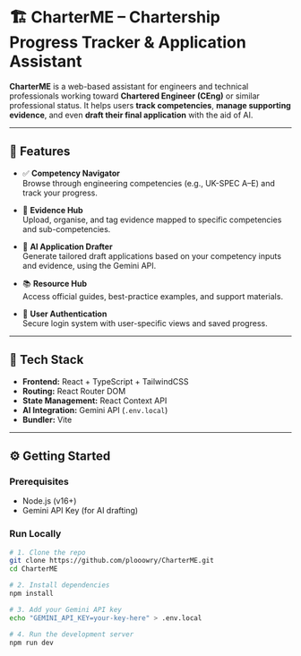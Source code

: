 # 🏗️ CharterME – Chartership Progress Tracker & Application Assistant

**CharterME** is a web-based assistant for engineers and technical professionals working toward **Chartered Engineer (CEng)** or similar professional status. It helps users **track competencies**, **manage supporting evidence**, and even **draft their final application** with the aid of AI.

---

## 🚀 Features

- ✅ **Competency Navigator**  
  Browse through engineering competencies (e.g., UK-SPEC A–E) and track your progress.

- 📎 **Evidence Hub**  
  Upload, organise, and tag evidence mapped to specific competencies and sub-competencies.

- 🤖 **AI Application Drafter**  
  Generate tailored draft applications based on your competency inputs and evidence, using the Gemini API.

- 📚 **Resource Hub**  
  Access official guides, best-practice examples, and support materials.

- 🔐 **User Authentication**  
  Secure login system with user-specific views and saved progress.

---

## 🧱 Tech Stack

- **Frontend:** React + TypeScript + TailwindCSS
- **Routing:** React Router DOM
- **State Management:** React Context API
- **AI Integration:** Gemini API (`.env.local`)
- **Bundler:** Vite

---

## ⚙️ Getting Started

### Prerequisites
- Node.js (v16+)
- Gemini API Key (for AI drafting)

### Run Locally

```bash
# 1. Clone the repo
git clone https://github.com/plooowry/CharterME.git
cd CharterME

# 2. Install dependencies
npm install

# 3. Add your Gemini API key
echo "GEMINI_API_KEY=your-key-here" > .env.local

# 4. Run the development server
npm run dev
